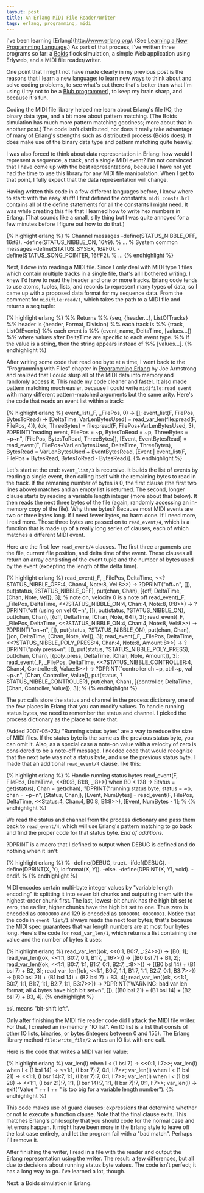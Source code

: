 ```yaml
---
layout: post
title: An Erlang MIDI File Reader/Writer
tags: erlang, programming, midi
---
```


I've been learning [Erlang](http://www.erlang.org/. (See
[Learning a New Programming Language](../../..//2007/05/22/learning-new-programming-language.html).)
As part of that process, I've written three programs so far: a
[Boids](http://en.wikipedia.org/wiki/Boids) flock simulation, a simple Web
application using Erlyweb, and a MIDI file reader/writer.

One point that I might not have made clearly in my previous post is the
reasons that I learn a new language: to learn new ways to think about and
solve coding problems, to see what's out there that's better than what I'm
using (I try not to be a
[Blub programmer](http://www.paulgraham.com/avg.html)), to keep my brain
sharp, and because it's fun.

Coding the MIDI file library helped me learn about Erlang's file I/O, the
binary data type, and a bit more about pattern matching. (The Boids
simulation has much more pattern matching goodness; more about that in
another post.) The code isn't distributed, nor does it really take advantage
of many of Erlang's strengths such as distributed process (Boids does). It
does make use of the binary data type and pattern matching quite heavily.

I was also forced to think about data representation in Erlang: how would I
represent a sequence, a track, and a single MIDI event? I'm not convinced
that I have come up with the best representations, because I have not yet
had the time to use this library for any MIDI file manipulation. When I get
to that point, I fully expect that the data representation will change.

Having written this code in a few different languages before, I knew where
to start: with the easy stuff! I first defined the constants.
`midi_consts.hrl` contains all of the define statements for all the
constants I might need. It was while creating this file that I learned how
to write hex numbers in Erlang. (That sounds like a small, silly thing but I
was quite annoyed for a few minutes before I figure out how to do that.)

{% highlight erlang %}
% Channel messages
-define(STATUS_NIBBLE_OFF, 16#8).
-define(STATUS_NIBBLE_ON, 16#9).
% ...
% System common messages
-define(STATUS_SYSEX, 16#F0).
-define(STATUS_SONG_POINTER, 16#F2).
% ...
{% endhighlight %}

Next, I dove into reading a MIDI file. Since I only deal with MIDI type 1
files which contain multiple tracks in a single file, that's all I bothered
writing. I knew I'd have to read the header and one or more tracks. Erlang
code tends to use atoms, tuples, lists, and records to represent many types
of data, so I came up with a proposed data format for my sequence data. From
the comment for `midifile:read/1`, which takes the path to a MIDI file and
returns a seq tuple:

{% highlight erlang %}
%% Returns
%%   {seq, {header...}, ListOfTracks}
%% header is {header, Format, Division}
%% each track is
%%   {track, ListOfEvents}
%% each event is
%%   {event_name, DeltaTime, [values...]}
%% where values after DeltaTime are specific to each event type.
%% If the value is a string, then the string appears instead of
%% [values...].
{% endhighlight %}

After writing some code that read one byte at a time, I went back to the
"Programming with Files" chapter in
[Programming Erlang](http://books.pragprog.com/titles/jaerlang/) by Joe
Armstrong and realized that I could slurp all of the MIDI data into memory
and randomly access it. This made my code cleaner and faster. It also made
pattern matching much easier, because I could write `midifile:read_event`
with many different pattern-matched arguments but the same arity. Here's the
code that reads an event list within a track:

{% highlight erlang %}
event_list(_F, _FilePos, 0) ->
    [];
event_list(F, FilePos, BytesToRead) ->
    [DeltaTime, VarLenBytesUsed] = read_var_len(file:pread(F, FilePos, 4)),
    {ok, ThreeBytes} = file:pread(F, FilePos+VarLenBytesUsed, 3),
    ?DPRINT("reading event, FilePos = ~p, BytesToRead = ~p, ThreeBytes = ~p~n",
     [FilePos, BytesToRead, ThreeBytes]),
    [Event, EventBytesRead] =
 read_event(F, FilePos+VarLenBytesUsed, DeltaTime, ThreeBytes),
    BytesRead = VarLenBytesUsed + EventBytesRead,
    [Event | event_list(F, FilePos + BytesRead, BytesToRead - BytesRead)].
{% endhighlight %}

Let's start at the end: `event_list/3` is recursive. It builds the list of
events by reading a single event, then calling itself with the remaining
bytes to read in the track. If the remaning number of bytes is 0, the first
clause (the first two lines above) matches and an empty list is returned.
The second, longer clause starts by reading a variable length integer (more
about that below). It then reads the next three bytes of the file (again,
randomly accessing an in-memory copy of the file). Why three bytes? Because
most MIDI events are two or three bytes long. If I need fewer bytes, no harm
done. If I need more, I read more. Those three bytes are passed on to
`read_event/4`, which is a function that is made up of a really long series
of clauses, each of which matches a different MIDI event.

Here are the first few `read_event/4` clauses. The first three arguments are
the file, current file position, and delta time of the event. These clauses
all return an array consisting of the event tuple and the number of bytes
used by the event (excepting the length of the delta time).

{% highlight erlang %}
read_event(_F, _FilePos, DeltaTime,
    <<?STATUS_NIBBLE_OFF:4, Chan:4, Note:8, Vel:8>>) ->
    ?DPRINT("off~n", []),
    put(status, ?STATUS_NIBBLE_OFF),
    put(chan, Chan),
    [{off, DeltaTime, [Chan, Note, Vel]}, 3];
% note on, velocity 0 is a note off
read_event(_F, _FilePos, DeltaTime,
    <<?STATUS_NIBBLE_ON:4, Chan:4, Note:8, 0:8>>) ->
    ?DPRINT("off (using on vel 0)~n", []),
    put(status, ?STATUS_NIBBLE_ON),
    put(chan, Chan),
    [{off, DeltaTime, [Chan, Note, 64]}, 3];
read_event(_F, _FilePos, DeltaTime,
    <<?STATUS_NIBBLE_ON:4, Chan:4, Note:8, Vel:8>>) ->
    ?DPRINT("on~n", []),
    put(status, ?STATUS_NIBBLE_ON),
    put(chan, Chan),
    [{on, DeltaTime, [Chan, Note, Vel]}, 3];
read_event(_F, _FilePos, DeltaTime,
    <<?STATUS_NIBBLE_POLY_PRESS:4, Chan:4, Note:8, Amount:8>>) ->
    ?DPRINT("poly press~n", []),
    put(status, ?STATUS_NIBBLE_POLY_PRESS),
    put(chan, Chan),
    [{poly_press, DeltaTime, [Chan, Note, Amount]}, 3];
read_event(_F, _FilePos, DeltaTime,
    <<?STATUS_NIBBLE_CONTROLLER:4, Chan:4, Controller:8, Value:8>>) ->
    ?DPRINT("controller ch ~p, ctrl ~p, val ~p~n", [Chan, Controller, Value]),
    put(status, ?STATUS_NIBBLE_CONTROLLER),
    put(chan, Chan),
    [{controller, DeltaTime, [Chan, Controller, Value]}, 3]; %
{% endhighlight %}

The `put` calls store the status and channel in the process dictionary, one
of the few places in Erlang that you can modify values. To handle running
status bytes, we need to remember the status and channel. I picked the
process dictionary as the place to store that.

/Added 2007-05-23:/ "Running status bytes" are a way to reduce the size of
MIDI files. If the status byte is the same as the previous status byte, you
can omit it. Also, as a special case a note-on value with a velocity of zero
is considered to be a note-off message. I needed code that would recognize
that the next byte was not a status byte, and use the previous status byte.
I made that an additional `read_event/4` clause, like this:

{% highlight erlang %}
% Handle running status bytes
read_event(F, FilePos, DeltaTime, <<B0:8, B1:8, _:8>>) when B0 < 128 ->
    Status = get(status),
    Chan = get(chan),
    ?DPRINT("running status byte, status = ~p, chan = ~p~n", [Status, Chan]),
    [Event, NumBytes] =
 read_event(F, FilePos, DeltaTime, <<Status:4, Chan:4, B0:8, B1:8>>),
    [Event, NumBytes - 1]; %
{% endhighlight %}

We read the status and channel from the process dictionary and pass them
back to `read_event/4`, which will use Erlang's pattern matching to go back
and find the proper code for that status byte. <em>End of additions.</em>

?DPRINT is a macro that I defined to output when DEBUG is defined and do
nothing when it isn't:

{% highlight erlang %}
% -define(DEBUG, true).
-ifdef(DEBUG).
-define(DPRINT(X, Y), io:format(X, Y)).
-else.
-define(DPRINT(X, Y), void).
-endif. %
{% endhighlight %}

MIDI encodes certain multi-byte integer values by "variable length encoding"
it: splitting it into seven bit chunks and outputting them with the
highest-order chunk first. The last, lowest-bit chunk has the high bit set
to zero, the earlier, higher chunks have the high bit set to one. Thus zero
is encoded as `00000000` and 129 is encoded as `10000001 00000001`. Notice
that the code in `event_list/1` always reads the next four bytes; that's
because the MIDI spec guarantees that var length numbers are at most four
bytes long. Here's the code for `read_var_len/1`, which returns a list
containing the value and the number of bytes it uses:

{% highlight erlang %}
read_var_len({ok, <<0:1, B0:7, _:24>>}) ->
    [B0, 1];
read_var_len({ok, <<1:1, B0:7, 0:1, B1:7, _:16>>}) ->
    [(B0 bsl 7) + B1, 2];
read_var_len({ok, <<1:1, B0:7, 1:1, B1:7, 0:1, B2:7, _:8>>}) ->
    [(B0 bsl 14) + (B1 bsl 7) + B2, 3];
read_var_len({ok, <<1:1, B0:7, 1:1, B1:7, 1:1, B2:7, 0:1, B3:7>>}) ->
    [(B0 bsl 21) + (B1 bsl 14) + (B2 bsl 7) + B3, 4];
read_var_len({ok, <<1:1, B0:7, 1:1, B1:7, 1:1, B2:7, 1:1, B3:7>>}) ->
    ?DPRINT("WARNING: bad var len format; all 4 bytes have high bit set~n", []),
    [(B0 bsl 21) + (B1 bsl 14) + (B2 bsl 7) + B3, 4].
{% endhighlight %}

`bsl` means "bit-shift left".

Only after finishing the MIDI file reader code did I attack the MIDI file
writer. For that, I created an in-memory "IO list". An IO list is a list
that consts of other IO lists, binaries, or bytes (integers between 0 and
155). The Erlang library method `file:write_file/2` writes an IO list with
one call.

Here is the code that writes a MIDI var len value:

{% highlight erlang %}
var_len(I) when I < (1 bsl 7) ->
    <<0:1, I:7>>;
var_len(I) when I < (1 bsl 14) ->
    <<1:1, (I bsr 7):7, 0:1, I:7>>;
var_len(I) when I < (1 bsl 21) ->
    <<1:1, (I bsr 14):7, 1:1, (I bsr 7):7, 0:1, I:7>>;
var_len(I) when I < (1 bsl 28) ->
    <<1:1, (I bsr 21):7, 1:1, (I bsr 14):7, 1:1, (I bsr 7):7, 0:1, I:7>>;
var_len(I) ->
    exit("Value " ++ I ++ " is too big for a variable length number").
{% endhighlight %}

This code makes use of guard clauses: expressions that determine whether or
not to execute a function clause. Note that the final clause exits. This
matches Erlang's philosophy that you should code for the normal case and let
errors happen. It might have been more in the Erlang style to leave off the
last case entirely, and let the program fail with a "bad match". Perhaps
I'll remove it.

After finishing the writer, I read in a file with the reader and output the
Erlang representation using the writer. The result: a few differences, but
all due to decisions about running status byte values. The code isn't
perfect; it has a long way to go. I've learned a lot, though.

Next: a Boids simulation in Erlang.
